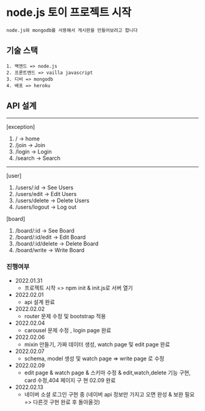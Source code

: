 # node.js 토이 프로젝트 시작
    node.js와 mongodb를 사용해서 게시판을 만들어보려고 합니다

## 기술 스택
    1. 백엔드 => node.js
    2. 프론트엔드 => vailla javascript
    3. 디비 => mongodb
    4. 배포 => heroku

## API 설계
<hr>

[exception]
1. / -> home
2. /join -> Join
3. /login -> Login
4. /search -> Search

<hr>

[user]
1. /users/:id -> See Users
2. /users/edit -> Edit Users
3. /users/delete -> Delete Users
4. /users/logout -> Log out

[board]
1. /board/:id -> See Board
2. /board/:id/edit -> Edit Board
3. /board/:id/delete -> Delete Board
4. /board/write -> Write Board


### 진행여부
* 2022.01.31
    - 프로젝트 시작 => npm init & init.js로 서버 열기
* 2022.02.01
    - api 설계 완료
* 2022.02.02
    - router 문제 수정 및 bootstrap 적용
* 2022.02.04
    - carousel 문제 수정 , login page 완료
* 2022.02.06
    - mixin 만들기, 가짜 데이터 생성, watch page 및 edit page 완료
* 2022.02.07
    - schema, model 생성 및 watch page => write page 로 수정
* 2022.02.09
    - edit page & watch page & 스키마 수정 & edit,watch,delete 기능 구현, card 수정,404 페이지 구
현 02.09 완료
* 2022.02.13
    - 네이버 소셜 로그인 구현 중 (네이버 api 정보만 가지고 오면 완성 & 보완 필요 => 다른것 구현 완료 후 돌아올것)
